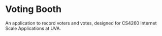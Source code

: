 # Voting Booth
An application to record voters and votes, designed for CS4260 Internet Scale Applications at UVA. 